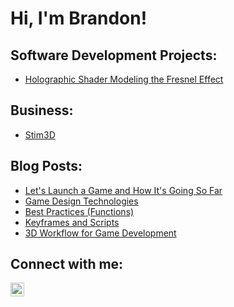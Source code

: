 <h1>Hi, I'm Brandon! <br/></h1>

<h2>Software Development Projects:</h2>

- [Holographic Shader Modeling the Fresnel Effect](https://github.com/plumbobb/HolographicShader/tree/main)

<h2>Business:</h2>

- [Stim3D](https://www.etsy.com/shop/Stim3D?ref=shop-header-name&listing_id=1898600037&from_page=listing)

<h2>Blog Posts:</h2>

- [Let's Launch a Game and How It's Going So Far](https://blogs.oregonstate.edu/programmingwithplumbo/lets-launch-a-game-and-how-its-going-so-far/)
- [Game Design Technologies](https://blogs.oregonstate.edu/programmingwithplumbo/technologies/)
- [Best Practices (Functions)](https://blogs.oregonstate.edu/programmingwithplumbo/best-practices-functions/)
- [Keyframes and Scripts](https://blogs.oregonstate.edu/programmingwithplumbo/keyframes-and-scripts/)
- [3D Workflow for Game Development](https://blogs.oregonstate.edu/programmingwithplumbo/3d-workflow-for-game-development/)

<h2>Connect with me:</h2>

[<img align="left" alt="BrandonPlumbo | LinkedIn" width="22px" src="https://cdn.jsdelivr.net/npm/simple-icons@v3/icons/linkedin.svg" />][linkedin]

[linkedin]: https://www.linkedin.com/in/brandon-p-255226104
